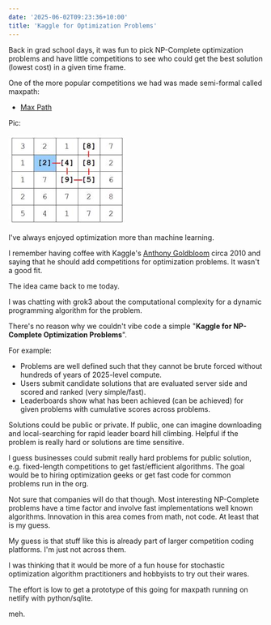 ```yaml
---
date: '2025-06-02T09:23:36+10:00'
title: 'Kaggle for Optimization Problems'
---
```


Back in grad school days, it was fun to pick NP-Complete optimization problems and have little competitions to see who could get the best solution (lowest cost) in a given time frame.

One of the more popular competitions we had was made semi-formal called maxpath:

* [Max Path](https://github.com/Jason2Brownlee/MaxPath)

Pic:

![max path](https://raw.githubusercontent.com/Jason2Brownlee/MaxPath/main/grid.jpg)

I've always enjoyed optimization more than machine learning.

I remember having coffee with Kaggle's [Anthony Goldbloom](https://en.wikipedia.org/wiki/Anthony_Goldbloom) circa 2010 and saying that he should add competitions for optimization problems. It wasn't a good fit.

The idea came back to me today.

I was chatting with grok3 about the computational complexity for a dynamic programming algorithm for the problem.

There's no reason why we couldn't vibe code a simple "**Kaggle for NP-Complete Optimization Problems**".

For example:

- Problems are well defined such that they cannot be brute forced without hundreds of years of 2025-level compute.
- Users submit candidate solutions that are evaluated server side and scored and ranked (very simple/fast).
- Leaderboards show what has been achieved (can be achieved) for given problems with cumulative scores across problems.

Solutions could be public or private. If public, one can imagine downloading and local-searching for rapid leader board hill climbing. Helpful if the problem is really hard or solutions are time sensitive.

I guess businesses could submit really hard problems for public solution, e.g. fixed-length competitions to get fast/efficient algorithms. The goal would be to hiring optimization geeks or get fast code for common problems run in the org.

Not sure that companies will do that though. Most interesting NP-Complete problems have a time factor and involve fast implementations well known algorithms. Innovation in this area comes from math, not code. At least that is my guess.

My guess is that stuff like this is already part of larger competition coding platforms. I'm just not across them.

I was thinking that it would be more of a fun house for stochastic optimization algorithm practitioners and hobbyists to try out their wares.

The effort is low to get a prototype of this going for maxpath running on netlify with python/sqlite.

meh.